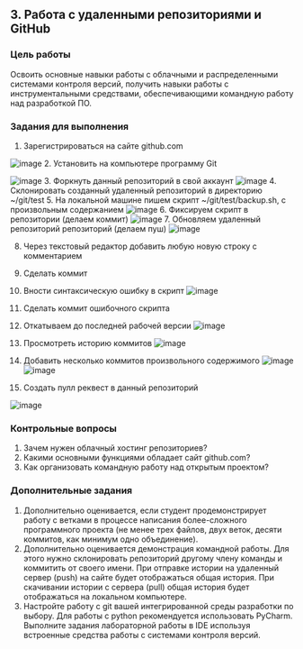 ## 3. Работа с удаленными репозиториями и GitHub


### Цель работы

Освоить основные навыки работы с облачными и распределенными системами контроля версий, получить навыки работы с инструментальными средствами, обеспечивающими командную работу над разработкой ПО.


### Задания для выполнения



1. Зарегистрироваться на сайте github.com

![image](https://user-images.githubusercontent.com/76133815/133107665-0f180ce9-b5e5-468d-a9d2-549778aed18f.png)
2. Установить на компьютере программу Git

![image](https://user-images.githubusercontent.com/76133815/133107735-f60a6c8e-0c08-49af-bc08-2ed35b8822e9.png)
3. Форкнуть данный репозиторий в свой аккаунт
![image](https://user-images.githubusercontent.com/76133815/133107803-1c9174db-a082-4466-9798-37213ee270b8.png)
4. Склонировать созданный удаленный репозиторий в директорию ~/git/test
5. На локальной машине пишем скрипт ~/git/test/backup.sh, с произвольным содержанием
![image](https://user-images.githubusercontent.com/76133815/133107908-6b9e5981-fbce-4df5-bc7f-232752ec4a9d.png)
6. Фиксируем скрипт в репозитории (делаем коммит)
![image](https://user-images.githubusercontent.com/76133815/133109103-a1fd4a5d-3442-4600-b69a-e91663563c27.png)
7. Обновляем удаленный репозиторий репозиторий (делаем пуш)
![image](https://user-images.githubusercontent.com/76133815/133696381-e90d32c7-d839-4e39-9950-fcd0107e4d3f.png)

8. Через текстовый редактор добавить любую новую строку с комментарием
9. Сделать коммит
10. Вности синтаксическую ошибку в скрипт
![image](https://user-images.githubusercontent.com/76133815/133696811-3c76efa3-79e5-44f1-95b9-0fdda7983838.png)

12. Сделать коммит ошибочного скрипта
13. Откатываем до последней рабочей версии
![image](https://user-images.githubusercontent.com/76133815/133697200-d13a3058-7b0d-4266-9ef0-82e45b84c109.png)

15. Просмотреть историю коммитов
![image](https://user-images.githubusercontent.com/76133815/133697381-7ebd7596-db32-413c-81b1-ff6d3e3725ca.png)

17. Добавить несколько коммитов произвольного содержимого
![image](https://user-images.githubusercontent.com/76133815/133699439-e19615d7-1b11-449a-8465-11bf784ecdc7.png)
![image](https://user-images.githubusercontent.com/76133815/133699573-29db7fab-39bf-4d4d-999b-d26ed56cf671.png)

19. Создать пулл реквест в данный репозиторий

![image](https://user-images.githubusercontent.com/76133815/133698673-5ab61339-e7fc-4c33-a164-fa9b8694645e.png)



### Контрольные вопросы



1. Зачем нужен облачный хостинг репозиториев?
2. Какими основными функциями обладает сайт github.com?
3. Как организовать командную работу над открытым проектом?


### Дополнительные задания



1. Дополнительно оценивается, если студент продемонстрирует работу с ветками в процессе написания более-сложного программного проекта (не менее трех файлов, двух веток, десяти коммитов, как минимум одно объединение).
2. Дополнительно оценивается демонстрация командной работы. Для этого нужно склонировать репозиторий другому члену команды и коммитить от своего имени. При отправке истории на удаленный сервер (push) на сайте будет отображаться общая история. При скачивании истории с сервера (pull) общая история будет отображаться на локальном компьютере.
3. Настройте работу с git вашей интегрированной среды разработки по выбору. Для работы с python рекомендуется использовать PyCharm. Выполните задания лабораторной работы в IDE используя встроенные средства работы с системами контроля версий.

<!-- Docs to Markdown version 1.0β17 -->
